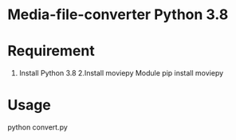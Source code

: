 # Media-file-converter Python 3.8

# Requirement
1. Install Python 3.8
2.Install moviepy Module
  pip install moviepy

# Usage
 python convert.py
